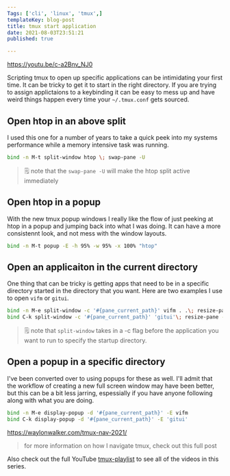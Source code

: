 ```yaml
---
Tags: ['cli', 'linux', 'tmux',]
templateKey: blog-post
title: tmux start application
date: 2021-08-03T23:51:21
published: true

---
```


https://youtu.be/c-a2Bnv_NJ0

Scripting tmux to open up specific applications can be intimidating your first
time.  It can be tricky to get it to start in the right directory.  If you are
trying to assign applictaions to a keybinding it can be easy to mess up and
have weird things happen every time your `~/.tmux.conf` gets sourced.

## Open htop in an above split

I used this one for a number of years to take a quick peek into my systems
performance while a memory intensive task was running.

``` bash
bind -n M-t split-window htop \; swap-pane -U
```

> 🗒️ note that the `swap-pane -U` will make the htop split active immediately

## Open htop in a popup

With the new tmux popup windows I really like the flow of just peeking at
htop in a popup and jumping back into what I was doing.  It can have a more
consistennt look, and not mess with the window layouts.

``` bash
bind -n M-t popup -E -h 95% -w 95% -x 100% "htop"
```

## Open an applicaiton in the current directory

One thing that can be tricky is getting apps that need to be in a specific
directory started in the directory that you want. Here are two examples I use
to open `vifm` or `gitui`.

``` bash
bind -n M-e split-window -c '#{pane_current_path}' vifm . .\; resize-pane -Z;
bind C-k split-window -c '#{pane_current_path}' 'gitui'\; resize-pane -Z;
```

> 🗒️ note that `split-window` takes in a -c flag before the application you
> want to run to specify the startup directory.

## Open a popup in a specific directory

I've been converted over to using popups for these as well.  I'll admit that
the workflow of creating a new full screen window may have been better, but
this can be a bit less jarring, espessially if you have anyone following
along with what you are doing.

``` bash
bind -n M-e display-popup -d '#{pane_current_path}' -E vifm
bind C-k display-popup -d '#{pane_current_path}' -E 'gitui'
```

https://waylonwalker.com/tmux-nav-2021/

> for more information on how I navigate tmux, check out this full post


Also check out the full YouTube
[tmux-playlist](https://www.youtube.com/playlist?list=PLTRNG6WIHETB4reAxbWza3CZeP9KL6Bkr)
to see all of the videos in this series.
